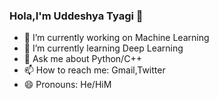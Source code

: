 ### Hola,I'm Uddeshya Tyagi 👋

<!--
**uddeshyatyagi/uddeshyatyagi** is a ✨ _special_ ✨ repository because its `README.md` (this file) appears on your GitHub profile.

Here are some ideas to get you started:
-->
- 🔭 I’m currently working on Machine Learning
- 🌱 I’m currently learning Deep Learning
- 💬 Ask me about Python/C++
- 📫 How to reach me: Gmail,Twitter
- 😄 Pronouns: He/HiM

